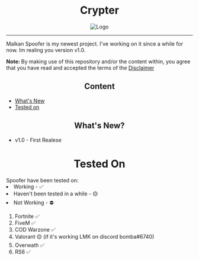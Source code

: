 <h1 align="center">Crypter</h1>
<p align="center">
    <img src="https://cdn.discordapp.com/attachments/991323451904249977/1001871497851306065/240_F_95606161_tZQbi5y8dWNxxJz7bLA3eifc9qzIgB4P.jpg" alt="Logo"><br> 
</p><hr>

Malkan Spoofer is my newest project. I've working on it since a while for now. Im realing you version v1.0. 

<b>Note: </b>By making use of this repository and/or the content within, you agree that you have read and accepted the terms of the <a href="#disclaimer">Disclaimer</a>

<h2 align="center">Content</h2>

<!-- TOC depthFrom:2 depthTo:6 withLinks:1 updateOnSave:1 orderedList:0 -->
- [What's New](#whats-new)
- [Tested on](#tested)

<h2 align="center">What's New?</h2>
<ul>
    <li>v1.0 - First Realese</li>
</ul>
<h1 align="center">Tested On</h1>
Spoofer have been tested on:
<li>Working - ✅</li>
<li>Haven't been tested in a while - 🟡</li>
<li>Not Working - ⛔</li>
<ol>
    <li>Fortnite ✅</li>
    <li>FiveM ✅</li>
    <li>COD Warzone ✅</li>
    <li>Valorant 🟡 (if it's working LMK on discord bomba#6740) </li>
    <li>Overwath ✅</li>
    <li>RS6 ✅</li>
</ol>
